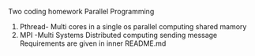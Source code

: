 Two coding homework
Parallel Programming
1. Pthread- Multi cores in a single os
	parallel computing
		shared mamory
2. MPI -Multi Systems
	Distributed computing
		sending message
Requirements are given in inner README.md